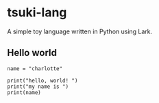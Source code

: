 # tsuki-lang
A simple toy language written in Python using Lark.

## Hello world
```
name = "charlotte"

print("hello, world! ")
print("my name is ")
print(name)
```